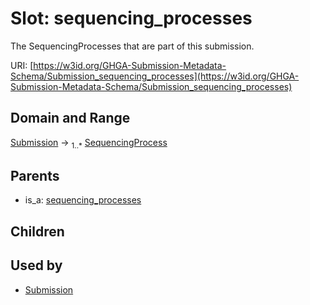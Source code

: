 
# Slot: sequencing_processes


The SequencingProcesses that are part of this submission.

URI: [https://w3id.org/GHGA-Submission-Metadata-Schema/Submission_sequencing_processes](https://w3id.org/GHGA-Submission-Metadata-Schema/Submission_sequencing_processes)


## Domain and Range

[Submission](Submission.md) &#8594;  <sub>1..\*</sub> [SequencingProcess](SequencingProcess.md)

## Parents

 *  is_a: [sequencing_processes](sequencing_processes.md)

## Children


## Used by

 * [Submission](Submission.md)
